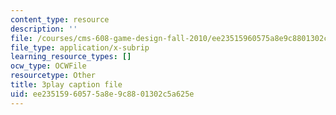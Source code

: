 ```yaml
---
content_type: resource
description: ''
file: /courses/cms-608-game-design-fall-2010/ee23515960575a8e9c8801302c5a625e_68555.vtt
file_type: application/x-subrip
learning_resource_types: []
ocw_type: OCWFile
resourcetype: Other
title: 3play caption file
uid: ee235159-6057-5a8e-9c88-01302c5a625e
---
```

